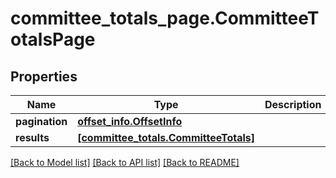 # committee_totals_page.CommitteeTotalsPage

## Properties
Name | Type | Description | Notes
------------ | ------------- | ------------- | -------------
**pagination** | [**offset_info.OffsetInfo**](OffsetInfo.md) |  | [optional]
**results** | [**[committee_totals.CommitteeTotals]**](CommitteeTotals.md) |  | [optional]

[[Back to Model list]](../README.md#documentation-for-models) [[Back to API list]](../README.md#documentation-for-api-endpoints) [[Back to README]](../README.md)
